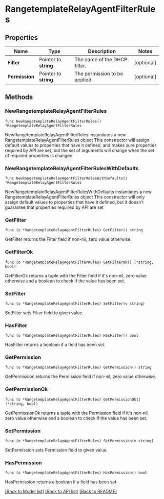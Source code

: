 # RangetemplateRelayAgentFilterRules

## Properties

Name | Type | Description | Notes
------------ | ------------- | ------------- | -------------
**Filter** | Pointer to **string** | The name of the DHCP filter. | [optional] 
**Permission** | Pointer to **string** | The permission to be applied. | [optional] 

## Methods

### NewRangetemplateRelayAgentFilterRules

`func NewRangetemplateRelayAgentFilterRules() *RangetemplateRelayAgentFilterRules`

NewRangetemplateRelayAgentFilterRules instantiates a new RangetemplateRelayAgentFilterRules object
This constructor will assign default values to properties that have it defined,
and makes sure properties required by API are set, but the set of arguments
will change when the set of required properties is changed

### NewRangetemplateRelayAgentFilterRulesWithDefaults

`func NewRangetemplateRelayAgentFilterRulesWithDefaults() *RangetemplateRelayAgentFilterRules`

NewRangetemplateRelayAgentFilterRulesWithDefaults instantiates a new RangetemplateRelayAgentFilterRules object
This constructor will only assign default values to properties that have it defined,
but it doesn't guarantee that properties required by API are set

### GetFilter

`func (o *RangetemplateRelayAgentFilterRules) GetFilter() string`

GetFilter returns the Filter field if non-nil, zero value otherwise.

### GetFilterOk

`func (o *RangetemplateRelayAgentFilterRules) GetFilterOk() (*string, bool)`

GetFilterOk returns a tuple with the Filter field if it's non-nil, zero value otherwise
and a boolean to check if the value has been set.

### SetFilter

`func (o *RangetemplateRelayAgentFilterRules) SetFilter(v string)`

SetFilter sets Filter field to given value.

### HasFilter

`func (o *RangetemplateRelayAgentFilterRules) HasFilter() bool`

HasFilter returns a boolean if a field has been set.

### GetPermission

`func (o *RangetemplateRelayAgentFilterRules) GetPermission() string`

GetPermission returns the Permission field if non-nil, zero value otherwise.

### GetPermissionOk

`func (o *RangetemplateRelayAgentFilterRules) GetPermissionOk() (*string, bool)`

GetPermissionOk returns a tuple with the Permission field if it's non-nil, zero value otherwise
and a boolean to check if the value has been set.

### SetPermission

`func (o *RangetemplateRelayAgentFilterRules) SetPermission(v string)`

SetPermission sets Permission field to given value.

### HasPermission

`func (o *RangetemplateRelayAgentFilterRules) HasPermission() bool`

HasPermission returns a boolean if a field has been set.


[[Back to Model list]](../README.md#documentation-for-models) [[Back to API list]](../README.md#documentation-for-api-endpoints) [[Back to README]](../README.md)


